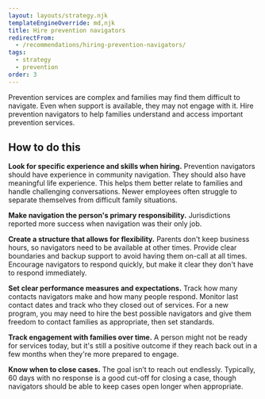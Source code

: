```yaml
---
layout: layouts/strategy.njk
templateEngineOverride: md,njk
title: Hire prevention navigators
redirectFrom:
  - /recommendations/hiring-prevention-navigators/
tags:
  - strategy
  - prevention
order: 3
---
```

Prevention services are complex and families may find them difficult to navigate. Even when support is available, they may not engage with it. Hire prevention navigators to help families understand and access important prevention services.

## How to do this

**Look for specific experience and skills when hiring.** Prevention navigators should have experience in community navigation. They should also have meaningful life experience. This helps them better relate to families and handle challenging conversations. Newer employees often struggle to separate themselves from difficult family situations.

**Make navigation the person's primary responsibility.** Jurisdictions reported more success when navigation was their only job.

**Create a structure that allows for flexibility.** Parents don't keep business hours, so navigators need to be available at other times. Provide clear boundaries and backup support to avoid having them on-call at all times. Encourage navigators to respond quickly, but make it clear they don't have to respond immediately.

**Set clear performance measures and expectations.** Track how many contacts navigators make and how many people respond. Monitor last contact dates and track who they closed out of services. For a new program, you may need to hire the best possible navigators and give them freedom to contact families as appropriate, then set standards.

**Track engagement with families over time.** A person might not be ready for services today, but it's still a positive outcome if they reach back out in a few months when they're more prepared to engage.

**Know when to close cases.** The goal isn’t to reach out endlessly. Typically, 60 days with no response is a good cut-off for closing a case, though navigators should be able to keep cases open longer when appropriate.